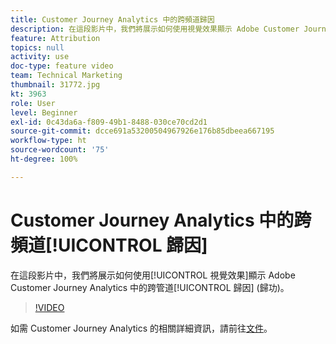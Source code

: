 ```yaml
---
title: Customer Journey Analytics 中的跨頻道歸因
description: 在這段影片中，我們將展示如何使用視覺效果顯示 Adobe Customer Journey Analytics 中的跨管道歸因 (歸功)。
feature: Attribution
topics: null
activity: use
doc-type: feature video
team: Technical Marketing
thumbnail: 31772.jpg
kt: 3963
role: User
level: Beginner
exl-id: 0c43da6a-f809-49b1-8488-030ce70cd2d1
source-git-commit: dcce691a53200504967926e176b85dbeea667195
workflow-type: ht
source-wordcount: '75'
ht-degree: 100%

---
```


# Customer Journey Analytics 中的跨頻道[!UICONTROL 歸因]

在這段影片中，我們將展示如何使用[!UICONTROL 視覺效果]顯示 Adobe Customer Journey Analytics 中的跨管道[!UICONTROL 歸因] (歸功)。

>[!VIDEO](https://video.tv.adobe.com/v/31772/?quality=12)

如需 Customer Journey Analytics 的相關詳細資訊，請前往[文件](https://docs.adobe.com/content/help/zh-Hant/analytics-platform/using/cja-landing.html)。
